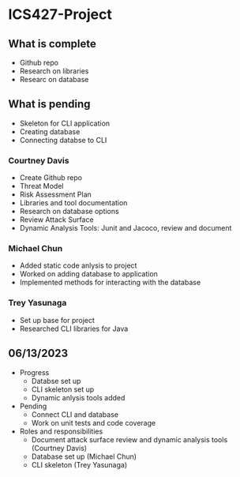 # ICS427-Project

## What is complete
* Github repo
* Research on libraries
* Researc on database

## What is pending
* Skeleton for CLI application
* Creating database
* Connecting databse to CLI
 
### Courtney Davis
* Create Github repo
* Threat Model
* Risk Assessment Plan
* Libraries and tool documentation
* Research on database options
* Review Attack Surface 
* Dynamic Analysis Tools: Junit and Jacoco, review and document

### Michael Chun
* Added static code anlysis to project
* Worked on adding database to application
* Implemented methods for interacting with the database

### Trey Yasunaga
* Set up base for project
* Researched CLI libraries for Java

## 06/13/2023 
* Progress 
    * Databse set up
    * CLI skeleton set up
    * Dynamic anlysis tools added
* Pending
    * Connect CLI and database
    * Work on unit tests and code coverage
* Roles and responsibilities
    * Document attack surface review and dynamic analysis tools (Courtney Davis)
    * Database set up (Michael Chun)
    * CLI skeleton (Trey Yasunaga)
